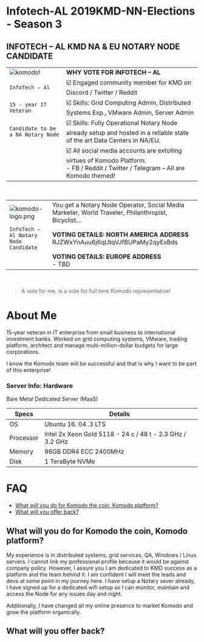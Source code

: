 
# Infotech-AL 2019KMD-NN-Elections - Season 3

## INFOTECH – AL KMD NA & EU NOTARY NODE CANDIDATE 

|   	|   	|
|---	|---	|
| ![komodo!](komodo-ai.jpg "komodo") |  **WHY VOTE FOR INFOTECH – AL** 	|
| `InfoTech – Al` | :ballot_box_with_check: Engaged community member for KMD on Discord / Twitter / Reddit |
| `15 - year IT Veteran` | :ballot_box_with_check: Skills: Grid Computing Admin, Distributed Systems Exp., VMware Admin, Server Admin |
| `Candidate to be a NA Notary Node` | :ballot_box_with_check: Skills: Fully Operational Notary Node already setup and hosted in a reliable state of the art Data Centers in NA/EU. |
|  | :ballot_box_with_check: All social media accounts are extolling virtues of Komodo Platform. <br/>- FB / Reddit / Twitter / Telegram – All are Komodo themed!  |

<br/>
	

|   	|   	|
|---	|---	|
| ![komodo-logo.png](https://drive.google.com/uc?export=view&id=1-Z0oSxA-ysMWEjV7DCW194AwqjFrig17) | You get a Notary Node Operator, Social Media Marketer, World Traveler, Philanthropist, Bicyclist... 	|
| `InfoTech – Al Notary Node Candidate` | **VOTING DETAILS: NORTH AMERICA ADDRESS** <br/>RJZWxYnAuu6j6qUtqVJfBUPaMy2qyExBds  |
| |**VOTING DETAILS: EUROPE ADDRESS** <br/>- TBD |

<br/>

> A vote for me, is a vote for full time Komodo representative!


# About Me

15-year veteran in IT enterprise from small business to international investment banks. Worked on grid computing systems, VMware, trading platform, architect and manage multi-million-dollar budgets for large corporations. 

I know the Komodo team will be successful and that is why I want to be part of this enterprise!

### Server Info: Hardware

Bare Metal Dedicated Server (MaaS)

| Specs | Details |
|--|--|
| OS | Ubuntu 16. 04 .3 LTS |
| Processor | Intel 2x Xeon Gold 5118 - 24 c / 48 t - 2.3 GHz / 3.2 GHz  |
| Memory |  96GB DDR4 ECC 2400MHz  |
| Disk | 1 TeraByte NVMe |

# FAQ

- [What will you do for Komodo the coin, Komodo platform?](#what-will-you-do-for-komodo-the-coin-komodo-platform)
- [What will you offer back?](#what-will-you-offer-back)

## What will you do for Komodo the coin, Komodo platform?

My experience is in distributed systems, grid services, QA, Windows / Linux
servers. I cannot link my professional profile because it would be against company
policy. However, I assure you I am dedicated to KMD success as a platform and the
team behind it. I am confident I will meet the leads and devs at some point in my
journey here. I have setup a Notary sever already, I have signed up for a dedicated wifi
setup so I can monitor, maintain and access the Node for any issues day and night.

Additionally, I have changed all my online presence to market Komodo and grow
the platform organically.

## What will you offer back?


